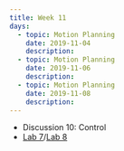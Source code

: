 ```yaml
---
title: Week 11
days:
  - topic: Motion Planning
    date: 2019-11-04
    description: 
  - topic: Motion Planning
    date: 2019-11-06
    description: 
  - topic: Motion Planning
    date: 2019-11-08
    description: 
---
```


- Discussion 10: Control
- [Lab 7](../assets/labs/lab7.zip)/[Lab 8](../assets/labs/lab8.zip)

